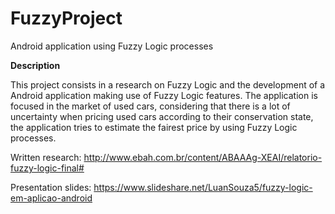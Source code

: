 # FuzzyProject
Android application using Fuzzy Logic processes

**Description**

This project consists in a research on Fuzzy Logic and the development of a Android application making use of Fuzzy Logic features. The application is focused in the market of used cars, considering that there is a lot of uncertainty when pricing used cars according to their conservation state, the application tries to estimate the fairest price by using Fuzzy Logic processes.

Written research: http://www.ebah.com.br/content/ABAAAg-XEAI/relatorio-fuzzy-logic-final#

Presentation slides: https://www.slideshare.net/LuanSouza5/fuzzy-logic-em-aplicao-android
